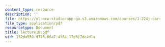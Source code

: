 ```yaml
---
content_type: resource
description: ''
file: https://ol-ocw-studio-app-qa.s3.amazonaws.com/courses/1-224j-carrier-systems-fall-2003/132da550d77666a74f5417e3f7dc4d1a_lecture10.pdf
file_type: application/pdf
resourcetype: Document
title: lecture10.pdf
uid: 132da550-d776-66a7-4f54-17e3f7dc4d1a
---
```

